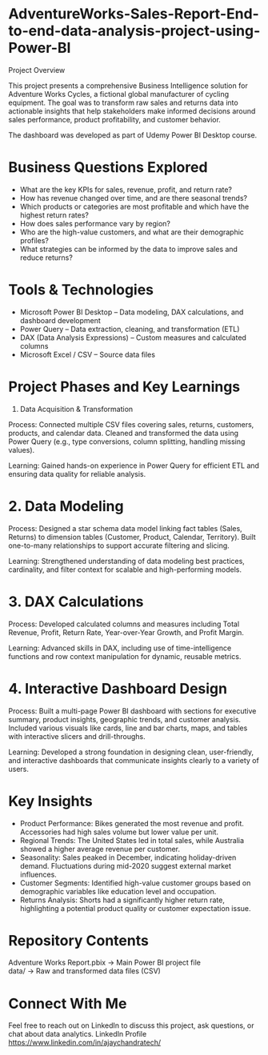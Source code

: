 # AdventureWorks-Sales-Report-End-to-end-data-analysis-project-using-Power-BI

Project Overview

This project presents a comprehensive Business Intelligence solution for Adventure Works Cycles, a fictional global manufacturer of cycling equipment. The goal was to transform raw sales and returns data into actionable insights that help stakeholders make informed decisions around sales performance, product profitability, and customer behavior.

The dashboard was developed as part of Udemy Power BI Desktop course.

# Business Questions Explored
- What are the key KPIs for sales, revenue, profit, and return rate?
- How has revenue changed over time, and are there seasonal trends?
- Which products or categories are most profitable and which have the highest return rates?
- How does sales performance vary by region?
- Who are the high-value customers, and what are their demographic profiles?
- What strategies can be informed by the data to improve sales and reduce returns?


# Tools & Technologies
- Microsoft Power BI Desktop – Data modeling, DAX calculations, and dashboard development
- Power Query  – Data extraction, cleaning, and transformation (ETL)
- DAX (Data Analysis Expressions) – Custom measures and calculated columns
- Microsoft Excel / CSV – Source data files


# Project Phases and Key Learnings

1. Data Acquisition & Transformation

Process: Connected multiple CSV files covering sales, returns, customers, products, and calendar data. Cleaned and transformed the data using Power Query (e.g., type conversions, column splitting, handling missing values).

Learning: Gained hands-on experience in Power Query for efficient ETL and ensuring data quality for reliable analysis.


# 2. Data Modeling

Process: Designed a star schema data model linking fact tables (Sales, Returns) to dimension tables (Customer, Product, Calendar, Territory). Built one-to-many relationships to support accurate filtering and slicing.

Learning: Strengthened understanding of data modeling best practices, cardinality, and filter context for scalable and high-performing models.


# 3. DAX Calculations

Process: Developed calculated columns and measures including Total Revenue, Profit, Return Rate, Year-over-Year Growth, and Profit Margin.

Learning: Advanced skills in DAX, including use of time-intelligence functions and row context manipulation for dynamic, reusable metrics.


# 4. Interactive Dashboard Design

Process: Built a multi-page Power BI dashboard with sections for executive summary, product insights, geographic trends, and customer analysis. Included various visuals like cards, line and bar charts, maps, and tables with interactive slicers and drill-throughs.

Learning: Developed a strong foundation in designing clean, user-friendly, and interactive dashboards that communicate insights clearly to a variety of users.


# Key Insights
- Product Performance: Bikes generated the most revenue and profit. Accessories had high sales volume but lower value per unit.
- Regional Trends: The United States led in total sales, while Australia showed a higher average revenue per customer.
- Seasonality: Sales peaked in December, indicating holiday-driven demand. Fluctuations during mid-2020 suggest external market influences.
- Customer Segments: Identified high-value customer groups based on demographic variables like education level and occupation.
- Returns Analysis: Shorts had a significantly higher return rate, highlighting a potential product quality or customer expectation issue.


# Repository Contents

Adventure Works Report.pbix       → Main Power BI project file  
data/                     → Raw and transformed data files (CSV)  



# Connect With Me

Feel free to reach out on LinkedIn to discuss this project, ask questions, or chat about data analytics.
LinkedIn Profile https://www.linkedin.com/in/ajaychandratech/


